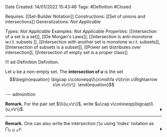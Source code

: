 <br />
<br />

Date Created: 14/01/2022 15:43:46
Tags: #Definition #Closed

Requires: [[Set-Builder Notation]]
Constructions: [[Set of unions and intersections]]
Generalizations: _Not Applicable_

Types: _Not Applicable_
Examples: _Not Applicable_ 
Properties: [[Intersection of a set is a set]], [[De Morgan's Laws]], [[Intersection is anti-monotone w.r.t. subsets ]], [[Intersection with another set is monotone w.r.t. subsets]], [[Intersection of subsets is a subset]], [[Power set distributes over intersection]], [[Intersection of empty set is a proper class]]

!!! ad-Definition Definition.

Let $u$ be a non-empty set. The **intersection of $u$** is the set
$$\begin{equation}
    \bigcap u\coloneqq\l\{x\mid\fa v\l(v\in u\Rightarrow x\in v\r)\r\}.
\end{equation}$$

--- admonition

**Remark.** For the pair set $\l\{u,v\r\}$, write $u\cap v\coloneqq\bigcap\l\{u,v\r\}$.<span style="float:right;">$\blacklozenge$</span>

---

**Remark.** One can also write the intersection $\bigcap u$ using $\textrm{`}$index$\textrm{'}$ notation as $\bigcap_{v\in u}v$.<span style="float:right;">$\blacklozenge$</span>
